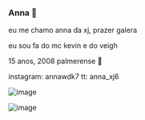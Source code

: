### Anna  💚

eu me chamo anna da xj, prazer galera

eu sou fa do mc kevin e do veigh

15 anos, 2008
palmerense 💚

instagram: annawdk7
tt: anna_xj6

![image](https://github.com/annacarolina051c/annacarolina051C/assets/141137890/2f7660b4-f490-4728-8832-ea5572f845af)



![image](https://github.com/annacarolina051c/annacarolina051C/assets/141137890/29c0eda7-170e-47c8-85f1-0363ec026ff0)


